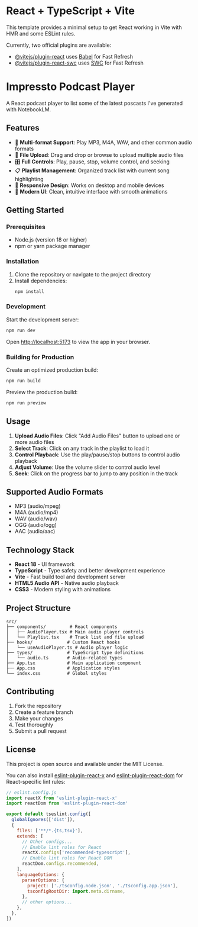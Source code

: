 # React + TypeScript + Vite

This template provides a minimal setup to get React working in Vite with HMR and some ESLint rules.

Currently, two official plugins are available:

- [@vitejs/plugin-react](https://github.com/vitejs/vite-plugin-react/blob/main/packages/plugin-react) uses [Babel](https://babeljs.io/) for Fast Refresh
- [@vitejs/plugin-react-swc](https://github.com/vitejs/vite-plugin-react/blob/main/packages/plugin-react-swc) uses [SWC](https://swc.rs/) for Fast Refresh

# Impressto Podcast Player

A React podcast player to list some of the latest poscasts I've generated with NotebookLM.

## Features

- 🎵 **Multi-format Support**: Play MP3, M4A, WAV, and other common audio formats
- 📁 **File Upload**: Drag and drop or browse to upload multiple audio files
- 🎛️ **Full Controls**: Play, pause, stop, volume control, and seeking
- 📋 **Playlist Management**: Organized track list with current song highlighting
- 📱 **Responsive Design**: Works on desktop and mobile devices
- 🎨 **Modern UI**: Clean, intuitive interface with smooth animations

## Getting Started

### Prerequisites

- Node.js (version 18 or higher)
- npm or yarn package manager

### Installation

1. Clone the repository or navigate to the project directory
2. Install dependencies:
   ```bash
   npm install
   ```

### Development

Start the development server:
```bash
npm run dev
```

Open [http://localhost:5173](http://localhost:5173) to view the app in your browser.

### Building for Production

Create an optimized production build:
```bash
npm run build
```

Preview the production build:
```bash
npm run preview
```

## Usage

1. **Upload Audio Files**: Click "Add Audio Files" button to upload one or more audio files
2. **Select Track**: Click on any track in the playlist to load it
3. **Control Playback**: Use the play/pause/stop buttons to control audio playback
4. **Adjust Volume**: Use the volume slider to control audio level
5. **Seek**: Click on the progress bar to jump to any position in the track

## Supported Audio Formats

- MP3 (audio/mpeg)
- M4A (audio/mp4)
- WAV (audio/wav)
- OGG (audio/ogg)
- AAC (audio/aac)

## Technology Stack

- **React 18** - UI framework
- **TypeScript** - Type safety and better development experience
- **Vite** - Fast build tool and development server
- **HTML5 Audio API** - Native audio playback
- **CSS3** - Modern styling with animations

## Project Structure

```
src/
├── components/         # React components
│   ├── AudioPlayer.tsx # Main audio player controls
│   └── Playlist.tsx    # Track list and file upload
├── hooks/             # Custom React hooks
│   └── useAudioPlayer.ts # Audio player logic
├── types/             # TypeScript type definitions
│   └── audio.ts       # Audio-related types
├── App.tsx            # Main application component
├── App.css            # Application styles
└── index.css          # Global styles
```

## Contributing

1. Fork the repository
2. Create a feature branch
3. Make your changes
4. Test thoroughly
5. Submit a pull request

## License

This project is open source and available under the MIT License.

You can also install [eslint-plugin-react-x](https://github.com/Rel1cx/eslint-react/tree/main/packages/plugins/eslint-plugin-react-x) and [eslint-plugin-react-dom](https://github.com/Rel1cx/eslint-react/tree/main/packages/plugins/eslint-plugin-react-dom) for React-specific lint rules:

```js
// eslint.config.js
import reactX from 'eslint-plugin-react-x'
import reactDom from 'eslint-plugin-react-dom'

export default tseslint.config([
  globalIgnores(['dist']),
  {
    files: ['**/*.{ts,tsx}'],
    extends: [
      // Other configs...
      // Enable lint rules for React
      reactX.configs['recommended-typescript'],
      // Enable lint rules for React DOM
      reactDom.configs.recommended,
    ],
    languageOptions: {
      parserOptions: {
        project: ['./tsconfig.node.json', './tsconfig.app.json'],
        tsconfigRootDir: import.meta.dirname,
      },
      // other options...
    },
  },
])
```
